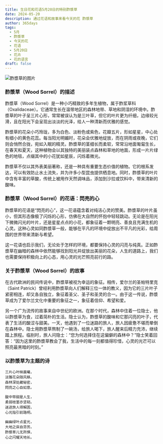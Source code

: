 ```yaml
---
title: 生日花和花语5月20日的特别酢漿草
date: 2024-05-20
description: 通过花语和故事来看今天的花 酢漿草
author: 365days
tags:
  - 5月
  - 酢漿草
  - 今天的花
  - 花语
  - 5月20日
  - 花卉
  - 花的语言
draft: false
---
```


![酢漿草的图片](https://cdn.pixabay.com/photo/2015/08/25/09/31/oxalis-corniculata-906419_1280.jpg#center#center)


### 酢漿草（Wood Sorrel）的描述

酢漿草（Wood Sorrel）是一种小巧精致的多年生植物，属于酢浆草科（Oxalidaceae）。它通常生长在温带地区的森林地带、草地和阴湿的环境中。酢漿草的叶子呈三片心形，常常被误认为是三叶草，但它的叶片更为纤细，边缘较光滑，且在阳光下会呈现出淡淡的光泽，给人一种清新而优雅的感觉。

酢漿草的花朵小巧玲珑，多为白色、淡粉色或紫色，花瓣五片，形如星星，中心处有细小的黄色花蕊。每当阳光明媚时，花朵会优雅地绽放，而在阴雨或夜晚，它们则会悄然合拢，宛如入眠的精灵。酢漿草的茎细长而柔软，常常沿地面匍匐生长，在春天和夏天，这种植物会以其独特的美丽装点森林和草地的地面，形成一片片绿色的地毯，点缀其中的小花犹如星辰，闪烁着微光。

酢漿草不仅以其外表美丽著称，还是一种具有重要生态价值的植物。它的根系发达，可以有效防止水土流失，并为许多小型昆虫提供栖息地。同时，酢漿草的叶片中含有丰富的草酸，传统上被用作天然调味品，添加到沙拉或饮料中，带来清新的酸味。

### 酢漿草（Wood Sorrel）的花语：閃亮的心

酢漿草的花语是“閃亮的心”，这一花语蕴含着对纯洁心灵的赞美。酢漿草的叶片虽小，但其形态像极了闪烁的心形，仿佛在大自然的怀抱中轻轻跳动。无论是在阳光下微微闪光的叶片，还是星星点点的小花，都象征着一颗明亮、善良且充满生机的心灵。这种心灵如同酢漿草一般，能够在平凡的环境中绽放出不平凡的光彩，给周围的世界带来清新与希望。

这一花语也启示我们，无论处于怎样的环境，都要保持心灵的闪亮与纯真。正如酢漿草在幽暗的森林中依然能够找到阳光并绽放出美丽的花朵，人生的道路上，我们也需要保持积极向上的心态，用心灵的光芒照亮前行的路。

### 关于酢漿草（Wood Sorrel）的故事

在古代欧洲的民间传说中，酢漿草被视为幸运的象征。相传，爱尔兰的圣帕特里克（Saint Patrick）曾经利用酢漿草向人们解释三位一体的教义，因为它的三片叶子紧密相连，却又各自独立，象征着圣父、圣子和圣灵的合一。由于这一传说，酢漿草成为了爱尔兰文化中重要的象征之一，象征着信仰、希望和爱。

另一个广为流传的故事来自中世纪的欧洲。在那个时代，森林中住着一位隐士，他以酢漿草为食，过着简朴的生活。隐士认为，酢漿草的酸味和它那闪亮的叶子，代表了生活的酸涩与甜美。一天，他遇到了一位迷路的旅人，旅人因疲惫不堪而晕倒在森林中。隐士用酢漿草熬制了一碗汤，给旅人喝下，旅人醒来后精力充沛，继续踏上旅程。临别时，旅人问隐士：“您为何选择住在这偏僻的森林中？”隐士笑着回答：“因为这里的酢漿草教会了我，生活中的每一刻都值得珍惜，心灵的光芒可以照亮最黑暗的时刻。”

### 以酢漿草为主题的诗

	三片心叶映晨曦，  
	淡雅花朵随风移。  
	森林深处藏秘密，  
	閃亮之心自如意。
	
	酸中带甜是人生，  
	柔弱枝茎亦坚韧。  
	迷途旅人得解困，  
	心光指引前路明。
	
	幽幽绿叶点星光，  
	大地之床自芬芳。  
	酢漿草儿无所惧，  
	心之闪耀天地长。
